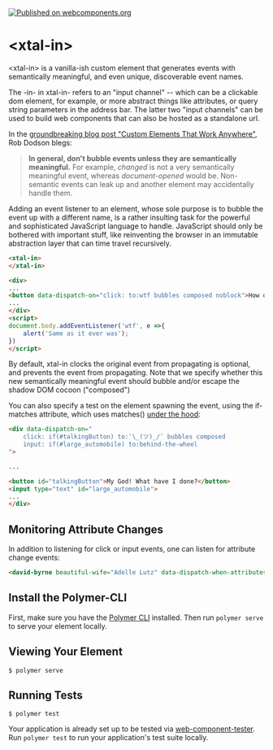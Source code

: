 [![Published on webcomponents.org](https://img.shields.io/badge/webcomponents.org-published-blue.svg)](https://www.webcomponents.org/element/bahrus/xtal-in)

# \<xtal-in\>

\<xtal-in\> is a vanilla-ish custom element that generates events with semantically meaningful, and even unique, discoverable event names.  

The -in- in xtal-in- refers to an "input channel" -- which can be a clickable dom element, for example, or more abstract things like attributes, or query string parameters in the address bar.  The latter two "input channels" can be used to build web components that can also be hosted as a standalone url.

In the [groundbreaking blog post "Custom Elements That Work Anywhere"](http://robdodson.me/interoperable-custom-elements/), Rob Dodson blegs:

> **In general, don't bubble events unless they are semantically meaningful.** For example, *changed* is not a very semantically
> meaningful event, whereas *document-opened* would be. Non-semantic events can leak up and another element may accidentally handle them. 

Adding an event listener to an element, whose sole purpose is to bubble the event up with a different name, is a rather insulting task for the powerful and sophisticated JavaScript language to handle.  JavaScript should only be bothered with important stuff, like reinventing the browser in an immutable abstraction layer that can time travel recursively.



```html
<xtal-in>
</xtal-in>

<div>
...
<button data-dispatch-on="click: to:wtf bubbles composed noblock">How did I get here?</button>
...
</div>
<script>
document.body.addEventListener('wtf', e =>{
    alert('Same as it ever was');
})
</script>
```



By default, xtal-in clocks the original event from propagating is optional, and prevents the event from propagating.  Note that we specify whether this new semantically meaningful event should bubble and/or escape the shadow DOM cocoon ("composed")


You can also specify a test on the element spawning the event, using the if-matches attribute, which uses matches() [under the hood](https://developer.mozilla.org/en-US/docs/Web/API/Element/matches):

```html
<div data-dispatch-on="
    click: if(#talkingButton) to:¯\_(ツ)_/¯ bubbles composed
    input: if(#large_automobile) to:behind-the-wheel
">

...

<button id="talkingButton">My God! What have I done?</button>
<input type="text" id="large_automobile">
...
</div>
```

## Monitoring Attribute Changes


In addition to listening for click or input events, one can listen for attribute change events:

```html
<david-byrne beautiful-wife="Adelle Lutz" data-dispatch-when-attributes-mutate="beautiful-wife: to:once-in-a-lifetime"></david-byrne>
```

## Install the Polymer-CLI

First, make sure you have the [Polymer CLI](https://www.npmjs.com/package/polymer-cli) installed. Then run `polymer serve` to serve your element locally.

## Viewing Your Element

```
$ polymer serve
```

## Running Tests

```
$ polymer test
```

Your application is already set up to be tested via [web-component-tester](https://github.com/Polymer/web-component-tester). Run `polymer test` to run your application's test suite locally.
